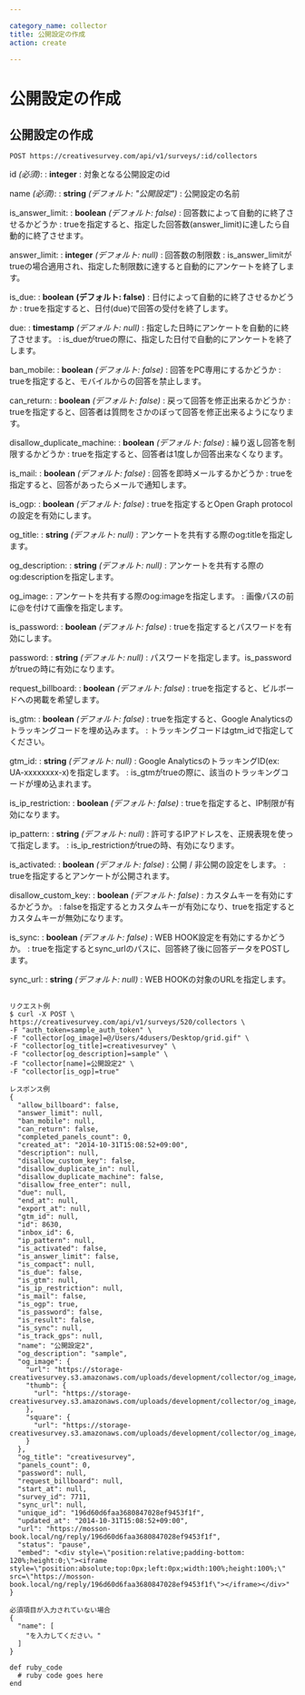 ```yaml
---

category_name: collector
title: 公開設定の作成
action: create

---
```


# 公開設定の作成

## 公開設定の作成

`POST https://creativesurvey.com/api/v1/surveys/:id/collectors`

id _(必須)_:
: __integer__
: 対象となる公開設定のid

name _(必須)_:
: __string__ _(デフォルト: "公開設定")_
: 公開設定の名前

is_answer_limit:
: __boolean__ _(デフォルト: false)_
: 回答数によって自動的に終了させるかどうか
: trueを指定すると、指定した回答数(answer_limit)に達したら自動的に終了させます。

answer_limit:
: __integer__ _(デフォルト: null)_
: 回答数の制限数
: is_answer_limitがtrueの場合適用され、指定した制限数に達すると自動的にアンケートを終了します。

is_due:
: __boolean__ __(デフォルト: false)__
: 日付によって自動的に終了させるかどうか
: trueを指定すると、日付(due)で回答の受付を終了します。

due:
: __timestamp__ _(デフォルト: null)_
: 指定した日時にアンケートを自動的に終了させます。
: is_dueがtrueの際に、指定した日付で自動的にアンケートを終了します。
 
ban_mobile:
: __boolean__ _(デフォルト: false)_
: 回答をPC専用にするかどうか
: trueを指定すると、モバイルからの回答を禁止します。

can_return:
: __boolean__ _(デフォルト: false)_
: 戻って回答を修正出来るかどうか
: trueを指定すると、回答者は質問をさかのぼって回答を修正出来るようになります。

disallow_duplicate_machine:
: __boolean__ _(デフォルト: false)_
: 繰り返し回答を制限するかどうか
: trueを指定すると、回答者は1度しか回答出来なくなります。

is_mail:
: __boolean__ _(デフォルト: false)_
: 回答を即時メールするかどうか
: trueを指定すると、回答があったらメールで通知します。

is_ogp:
: __boolean__ _(デフォルト: false)_
: trueを指定するとOpen Graph protocolの設定を有効にします。

og_title:
: __string__ _(デフォルト: null)_
: アンケートを共有する際のog:titleを指定します。

og_description:
: __string__ _(デフォルト: null)_
: アンケートを共有する際のog:descriptionを指定します。

og_image:
: アンケートを共有する際のog:imageを指定します。
: 画像パスの前に@を付けて画像を指定します。

is_password:
: __boolean__ _(デフォルト: false)_
: trueを指定するとパスワードを有効にします。

password:
: __string__ _(デフォルト: null)_
: パスワードを指定します。is_passwordがtrueの時に有効になります。

request_billboard:
: __boolean__ _(デフォルト: false)_
: trueを指定すると、ビルボードへの掲載を希望します。

is_gtm:
: __boolean__ _(デフォルト: false)_
: trueを指定すると、Google Analyticsのトラッキングコードを埋め込みます。
: トラッキングコードはgtm_idで指定してください。

gtm_id:
: __string__ _(デフォルト: null)_
: Google AnalyticsのトラッキングID(ex: UA-xxxxxxxx-x)を指定します。
: is_gtmがtrueの際に、該当のトラッキングコードが埋め込まれます。

is_ip_restriction:
: __boolean__ _(デフォルト: false)_
: trueを指定すると、IP制限が有効になります。

ip_pattern:
: __string__ _(デフォルト: null)_
: 許可するIPアドレスを、正規表現を使って指定します。
: is_ip_restrictionがtrueの時、有効になります。

is_activated:
: __boolean__ _(デフォルト: false)_
: 公開 / 非公開の設定をします。
: trueを指定するとアンケートが公開されます。

disallow_custom_key:
: __boolean__ _(デフォルト: false)_
: カスタムキーを有効にするかどうか。
: falseを指定するとカスタムキーが有効になり、trueを指定するとカスタムキーが無効になります。

is_sync:
: __boolean__ _(デフォルト: false)_
: WEB HOOK設定を有効にするかどうか。
: trueを指定するとsync_urlのパスに、回答終了後に回答データをPOSTします。

sync_url:
: __string__ _(デフォルト: null)_
: WEB HOOKの対象のURLを指定します。

~~~

リクエスト例
$ curl -X POST \
https://creativesurvey.com/api/v1/surveys/520/collectors \
-F "auth_token=sample_auth_token" \
-F "collector[og_image]=@/Users/4dusers/Desktop/grid.gif" \
-F "collector[og_title]=creativesurvey" \
-F "collector[og_description]=sample" \
-F "collector[name]=公開設定2" \
-F "collector[is_ogp]=true"

レスポンス例
{
  "allow_billboard": false,
  "answer_limit": null,
  "ban_mobile": null,
  "can_return": false,
  "completed_panels_count": 0,
  "created_at": "2014-10-31T15:08:52+09:00",
  "description": null,
  "disallow_custom_key": false,
  "disallow_duplicate_in": null,
  "disallow_duplicate_machine": false,
  "disallow_free_enter": null,
  "due": null,
  "end_at": null,
  "export_at": null,
  "gtm_id": null,
  "id": 8630,
  "inbox_id": 6,
  "ip_pattern": null,
  "is_activated": false,
  "is_answer_limit": false,
  "is_compact": null,
  "is_due": false,
  "is_gtm": null,
  "is_ip_restriction": null,
  "is_mail": false,
  "is_ogp": true,
  "is_password": false,
  "is_result": false,
  "is_sync": null,
  "is_track_gps": null,
  "name": "公開設定2",
  "og_description": "sample",
  "og_image": {
    "url": "https://storage-creativesurvey.s3.amazonaws.com/uploads/development/collector/og_image/8630/sample.jpeg",
    "thumb": {
      "url": "https://storage-creativesurvey.s3.amazonaws.com/uploads/development/collector/og_image/8630/thumb_sample.jpeg"
    },
    "square": {
      "url": "https://storage-creativesurvey.s3.amazonaws.com/uploads/development/collector/og_image/8630/square_sample.jpeg"
    }
  },
  "og_title": "creativesurvey",
  "panels_count": 0,
  "password": null,
  "request_billboard": null,
  "start_at": null,
  "survey_id": 7711,
  "sync_url": null,
  "unique_id": "196d60d6faa3680847028ef9453f1f",
  "updated_at": "2014-10-31T15:08:52+09:00",
  "url": "https://mosson-book.local/ng/reply/196d60d6faa3680847028ef9453f1f",
  "status": "pause",
  "embed": "<div style=\"position:relative;padding-bottom: 120%;height:0;\"><iframe style=\"position:absolute;top:0px;left:0px;width:100%;height:100%;\" src=\"https://mosson-book.local/ng/reply/196d60d6faa3680847028ef9453f1f\"></iframe></div>"
}

必須項目が入力されていない場合
{
  "name": [
    "を入力してください。"
  ]
}
~~~


~~~
def ruby_code
  # ruby code goes here
end
~~~

　
　

